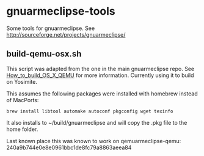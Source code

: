 # gnuarmeclipse-tools
Some tools for gnuarmeclipse. See http://sourceforge.net/projects/gnuarmeclipse/

## build-qemu-osx.sh
This script was adapted from the one in the main gnuarmeclipse repo. See [How_to_build_OS_X_QEMU](http://gnuarmeclipse.livius.net/wiki/How_to_build_OS_X_QEMU) for more information. Currently using it to build on Yosimite. 

This assumes the following packages were installed with homebrew instead of MacPorts:

    brew install libtool automake autoconf pkgconfig wget texinfo

It also installs to ~/build/gnuarmeclipse and will copy the .pkg file to the home folder.

Last known place this was known to work on qemuarmeclipse-qemu: 240a9b744e0e8e0961bbc1de8fc79a8863aeea84

